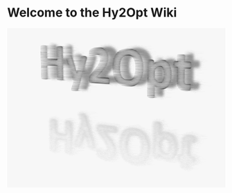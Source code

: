 Welcome to the Hy2Opt Wiki 
===========================
![logo](https://github.com/sschwindt/hy2opt-wiki/raw/master/assets/images/welcome.gif)

